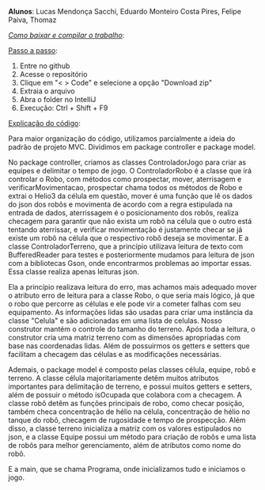 **Alunos**: Lucas Mendonça Sacchi, Eduardo Monteiro Costa Pires, Felipe Paiva, Thomaz 

<ins>*Como baixar e compilar o trabalho*</ins>:

<ins>Passo a passo</ins>: 
1. Entre no github
2. Acesse o repositório 
3. Clique em "< > Code" e selecione a opção "Download zip"
4. Extraia o arquivo 
5. Abra o folder no IntelliJ
6. Execução: Ctrl + Shift + F9

<ins>Explicação do código</ins>:
                 
Para maior organização do código, utilizamos parcialmente a ideia do padrão de projeto MVC. Dividimos em package controller e package model.

No package controller, criamos as classes ControladorJogo para criar as equipes e delimitar o tempo de jogo. O ControladorRobo é a classe
que irá controlar o Robo, com métodos como prospectar, mover, aterrisagem e verificarMovimentacao, prospectar chama todos os métodos de Robo
e extrai o Helio3 da célula em questão, mover é uma função que lê os dados do json dos robôs e movimenta de acordo com a regra estipulada na entrada de dados, 
aterrissagem é o posicionamento dos robôs, realiza checagem para garantir que não exista um robô na célula que o outro está tentando aterrissar, e verificar
movimentação é justamente checar se já existe um robô na célula que o respectivo robô deseja se movimentar. E a classe ControladorTerreno, que a princípio utilizava
leitura de texto com BufferedReader para testes e posteriormente mudamos para leitura de json com a bibliotecas Gson, onde encontrarmos problemas ao importar essas.
Essa classe realiza apenas leituras json.

Ela a princípio realizava leitura do erro, mas achamos mais adequado mover o atributo erro de leitura para a classe Robo, o que seria mais lógico, já que o robo que
percorre as células e ele pode vir a cometer falhas com seu equipamento. As informações lidas são usadas para criar uma instância da classe "Celula" e são adicionadas 
em uma lista de celulas. Nosso construtor mantém o controle do tamanho do terreno. Após toda a leitura, o construtor cria uma matriz terreno com as dimensões apropriadas 
com base nas coordenadas lidas. Além de possuirmos os getters e setters que facilitam a checagem das células e as modificações necessárias.

Ademais, o package model é composto pelas classes célula, equipe, robô e terreno. A classe célula majoritariamente detêm muitos atributos importantes para delimitação de terreno,
e possui muitos getters e setters, além de possuir o método isOcupada que colabora com a checagem. A classe robô detêm as funções principais de robo, como checar posição, também
checa concentração de hélio na célula, concentração de hélio no tanque do robô, checagem de rugosidade e tempo de prospecção. Além disso, a classe terreno inicializa a matriz com os valores
estipulados no json, e a classe Equipe possui um método para criação de robôs e uma lista de robôs para melhor gerenciamento, além de atributos como nome do robô.

E a main, que se chama Programa, onde inicializamos tudo e iniciamos o jogo.
